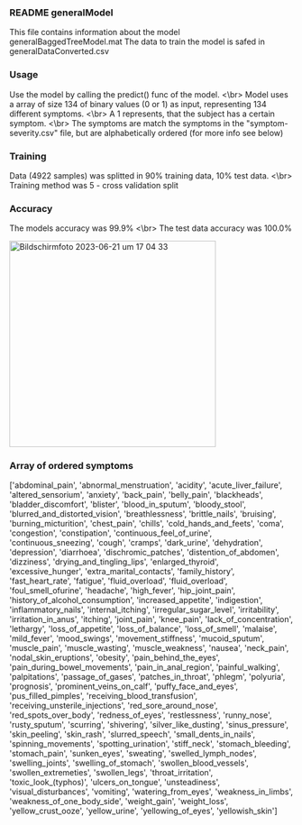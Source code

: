 ### README generalModel
This file contains information about the model generalBaggedTreeModel.mat
The data to train the model is safed in generalDataConverted.csv

### Usage
Use the model by calling the predict() func of the model.  <\br>
Model uses a array of size 134 of binary values (0 or 1) as input, representing 134 different symptoms. <\br>
A 1 represents, that the subject has a certain symptom.  <\br>
The symptoms are match the symptoms in the "symptom-severity.csv" file, but are alphabetically ordered (for more info see below)

### Training
Data (4922 samples) was splitted in 90% training data, 10% test data. <\br>
Training method was 5 - cross validation split

### Accuracy 
The models accuracy was 99.9% <\br>
The test data accuracy was 100.0% 

<img width="366" alt="Bildschirm­foto 2023-06-21 um 17 04 33" src="https://github.com/mango-gremlin/Teamprojekt-Diagnosis-System/assets/116288221/0a278a03-6801-4f22-82eb-4eea86d2138a">

### Array of ordered symptoms
['abdominal_pain', 'abnormal_menstruation', 'acidity', 'acute_liver_failure', 'altered_sensorium', 'anxiety', 'back_pain', 'belly_pain', 'blackheads', 'bladder_discomfort', 'blister', 'blood_in_sputum', 'bloody_stool', 'blurred_and_distorted_vision', 'breathlessness', 'brittle_nails', 'bruising', 'burning_micturition', 'chest_pain', 'chills', 'cold_hands_and_feets', 'coma', 'congestion', 'constipation', 'continuous_feel_of_urine', 'continuous_sneezing', 'cough', 'cramps', 'dark_urine', 'dehydration', 'depression', 'diarrhoea', 'dischromic_patches', 'distention_of_abdomen', 'dizziness', 'drying_and_tingling_lips', 'enlarged_thyroid', 'excessive_hunger', 'extra_marital_contacts', 'family_history', 'fast_heart_rate', 'fatigue', 'fluid_overload', 'fluid_overload', 'foul_smell_ofurine', 'headache', 'high_fever', 'hip_joint_pain', 'history_of_alcohol_consumption', 'increased_appetite', 'indigestion', 'inflammatory_nails', 'internal_itching', 'irregular_sugar_level', 'irritability', 'irritation_in_anus', 'itching', 'joint_pain', 'knee_pain', 'lack_of_concentration', 'lethargy', 'loss_of_appetite', 'loss_of_balance', 'loss_of_smell', 'malaise', 'mild_fever', 'mood_swings', 'movement_stiffness', 'mucoid_sputum', 'muscle_pain', 'muscle_wasting', 'muscle_weakness', 'nausea', 'neck_pain', 'nodal_skin_eruptions', 'obesity', 'pain_behind_the_eyes', 'pain_during_bowel_movements', 'pain_in_anal_region', 'painful_walking', 'palpitations', 'passage_of_gases', 'patches_in_throat', 'phlegm', 'polyuria', 'prognosis', 'prominent_veins_on_calf', 'puffy_face_and_eyes', 'pus_filled_pimples', 'receiving_blood_transfusion', 'receiving_unsterile_injections', 'red_sore_around_nose', 'red_spots_over_body', 'redness_of_eyes', 'restlessness', 'runny_nose', 'rusty_sputum', 'scurring', 'shivering', 'silver_like_dusting', 'sinus_pressure', 'skin_peeling', 'skin_rash', 'slurred_speech', 'small_dents_in_nails', 'spinning_movements', 'spotting_urination', 'stiff_neck', 'stomach_bleeding', 'stomach_pain', 'sunken_eyes', 'sweating', 'swelled_lymph_nodes', 'swelling_joints', 'swelling_of_stomach', 'swollen_blood_vessels', 'swollen_extremeties', 'swollen_legs', 'throat_irritation', 'toxic_look_(typhos)', 'ulcers_on_tongue', 'unsteadiness', 'visual_disturbances', 'vomiting', 'watering_from_eyes', 'weakness_in_limbs', 'weakness_of_one_body_side', 'weight_gain', 'weight_loss', 'yellow_crust_ooze', 'yellow_urine', 'yellowing_of_eyes', 'yellowish_skin']
